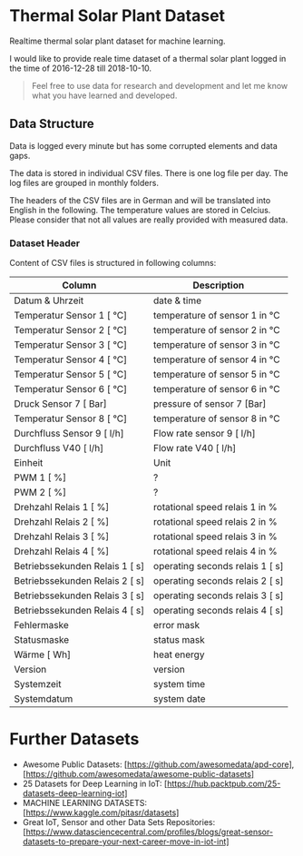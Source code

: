 # Thermal Solar Plant Dataset

Realtime thermal solar plant dataset for machine learning.

I would like to provide reale time dataset of a thermal solar plant logged in 
the time of 2016-12-28 till 2018-10-10.

> Feel free to use data for research and development and let me know what you have learned and developed.



## Data Structure

Data is logged every minute but has some corrupted elements and data gaps.

The data is stored in individual CSV files. There is one log file per day. 
The log files are grouped in monthly folders.

The headers of the CSV files are in German and will be translated into 
English in the following. The temperature values are stored in Celcius.
Please consider that not all values are really provided with measured data.

### Dataset Header

Content of CSV files is structured in following columns:

| Column                         | Description                      |
|--------------------------------|----------------------------------|
| Datum & Uhrzeit                | date & time                      |
| Temperatur Sensor 1 [ °C]      | temperature of sensor 1 in °C    |
| Temperatur Sensor 2 [ °C]      | temperature of sensor 2 in °C    |
| Temperatur Sensor 3 [ °C]      | temperature of sensor 3 in °C    |
| Temperatur Sensor 4 [ °C]      | temperature of sensor 4 in °C    |
| Temperatur Sensor 5 [ °C]      | temperature of sensor 5 in °C    |
| Temperatur Sensor 6 [ °C]      | temperature of sensor 6 in °C    |
| Druck Sensor 7 [ Bar]          | pressure of sensor 7 [Bar]       |
| Temperatur Sensor 8 [ °C]      | temperature of sensor 8 in °C    |
| Durchfluss Sensor 9 [ l/h]     | Flow rate sensor 9 [ l/h]        |
| Durchfluss V40 [ l/h]          | Flow rate V40 [ l/h]             |
| Einheit                        | Unit                             |
| PWM 1 [ %]                     | ?                                |
| PWM 2 [ %]                     | ?                                |
| Drehzahl Relais 1 [ %]         | rotational speed relais 1 in %   |
| Drehzahl Relais 2 [ %]         | rotational speed relais 2 in %   |
| Drehzahl Relais 3 [ %]         | rotational speed relais 3 in %   |
| Drehzahl Relais 4 [ %]         | rotational speed relais 4 in %   |
| Betriebssekunden Relais 1 [ s] | operating seconds relais 1 [ s]  |
| Betriebssekunden Relais 2 [ s] | operating seconds relais 2 [ s]  |
| Betriebssekunden Relais 3 [ s] | operating seconds relais 3 [ s]  |
| Betriebssekunden Relais 4 [ s] | operating seconds relais 4 [ s]  |
| Fehlermaske                    | error mask                       |
| Statusmaske                    | status mask                      |
| Wärme [ Wh]                    | heat energy                      |
| Version                        | version                          |
| Systemzeit                     | system time                      |
| Systemdatum                    | system date                      |

# Further Datasets

* Awesome Public Datasets: [https://github.com/awesomedata/apd-core], [https://github.com/awesomedata/awesome-public-datasets] 
* 25 Datasets for Deep Learning in IoT: [https://hub.packtpub.com/25-datasets-deep-learning-iot]
* MACHINE LEARNING DATASETS: [https://www.kaggle.com/pitasr/datasets]
* Great IoT, Sensor and other Data Sets Repositories: [https://www.datasciencecentral.com/profiles/blogs/great-sensor-datasets-to-prepare-your-next-career-move-in-iot-int]
